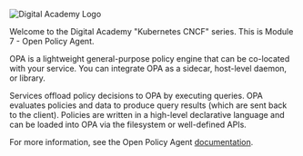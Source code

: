 ![Digital Academy Logo](/sylus/courses/kubernetes-cncf/module-7/assets/digital-academy-logo.png)

Welcome to the Digital Academy "Kubernetes CNCF" series. This is Module 7 - Open Policy Agent.

OPA is a lightweight general-purpose policy engine that can be co-located with your service. You can integrate OPA as a sidecar, host-level daemon, or library.

Services offload policy decisions to OPA by executing queries. OPA evaluates policies and data to produce query results (which are sent back to the client). Policies are written in a high-level declarative language and can be loaded into OPA via the filesystem or well-defined APIs.

For more information, see the Open Policy Agent [documentation][docs].

<!-- Links Referenced -->

[docs]:           https://www.openpolicyagent.org/
